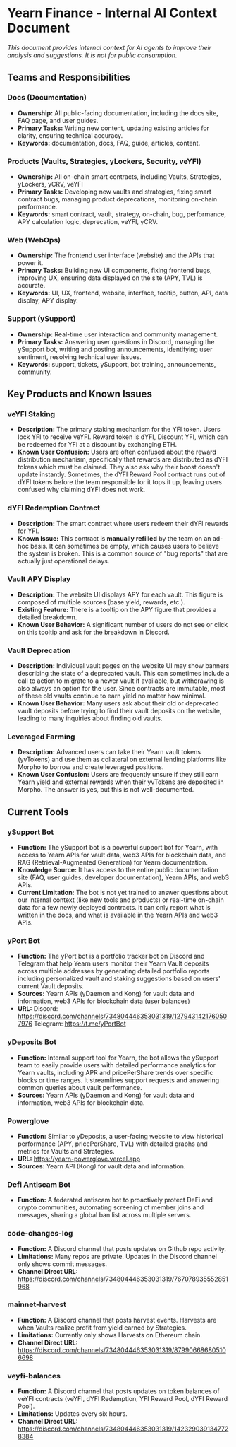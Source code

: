 # Yearn Finance - Internal AI Context Document
_This document provides internal context for AI agents to improve their analysis and suggestions. It is not for public consumption._

## Teams and Responsibilities

### Docs (Documentation)
- **Ownership:** All public-facing documentation, including the docs site, FAQ page, and user guides.
- **Primary Tasks:** Writing new content, updating existing articles for clarity, ensuring technical accuracy.
- **Keywords:** documentation, docs, FAQ, guide, articles, content.

### Products (Vaults, Strategies, yLockers, Security, veYFI)
- **Ownership:** All on-chain smart contracts, including Vaults, Strategies, yLockers, yCRV, veYFI
- **Primary Tasks:** Developing new vaults and strategies, fixing smart contract bugs, managing product deprecations, monitoring on-chain performance.
- **Keywords:** smart contract, vault, strategy, on-chain, bug, performance, APY calculation logic, deprecation, veYFI, yCRV.

### Web (WebOps)
- **Ownership:** The frontend user interface (website) and the APIs that power it.
- **Primary Tasks:** Building new UI components, fixing frontend bugs, improving UX, ensuring data displayed on the site (APY, TVL) is accurate.
- **Keywords:** UI, UX, frontend, website, interface, tooltip, button, API, data display, APY display.

### Support (ySupport)
- **Ownership:** Real-time user interaction and community management.
- **Primary Tasks:** Answering user questions in Discord, managing the ySupport bot, writing and posting announcements, identifying user sentiment, resolving technical user issues.
- **Keywords:** support, tickets, ySupport, bot training, announcements, community.

## Key Products and Known Issues

### veYFI Staking
- **Description:** The primary staking mechanism for the YFI token. Users lock YFI to receive veYFI. Reward token is dYFI, Discount YFI, which can be redeemed for YFI at a discount by exchanging ETH.
- **Known User Confusion:** Users are often confused about the reward distribution mechanism, specifically that rewards are distributed as dYFI tokens which must be claimed. They also ask why their boost doesn't update instantly. Sometimes, the dYFI Reward Pool contract runs out of dYFI tokens before the team responsible for it tops it up, leaving users confused why claiming dYFI does not work.

### dYFI Redemption Contract
- **Description:** The smart contract where users redeem their dYFI rewards for YFI.
- **Known Issue:** This contract is **manually refilled** by the team on an ad-hoc basis. It can sometimes be empty, which causes users to believe the system is broken. This is a common source of "bug reports" that are actually just operational delays.

### Vault APY Display
- **Description:** The website UI displays APY for each vault. This figure is composed of multiple sources (base yield, rewards, etc.).
- **Existing Feature:** There is a tooltip on the APY figure that provides a detailed breakdown.
- **Known User Behavior:** A significant number of users do not see or click on this tooltip and ask for the breakdown in Discord.

### Vault Deprecation
- **Description:** Individual vault pages on the website UI may show banners describing the state of a deprecated vault. This can sometimes include a call to action to migrate to a newer vault if available, but withdrawing is also always an option for the user. Since contracts are immutable, most of these old vaults continue to earn yield no matter how minimal.
- **Known User Behavior:** Many users ask about their old or deprecated vault deposits before trying to find their vault deposits on the website, leading to many inquiries about finding old vaults.

### Leveraged Farming
- **Description:** Advanced users can take their Yearn vault tokens (yvTokens) and use them as collateral on external lending platforms like Morpho to borrow and create leveraged positions.
- **Known User Confusion:** Users are frequently unsure if they still earn Yearn yield and external rewards when their yvTokens are deposited in Morpho. The answer is yes, but this is not well-documented.

## Current Tools

### ySupport Bot
- **Function:** The ySupport bot is a powerful support bot for Yearn, with access to Yearn APIs for vault data, web3 APIs for blockchain data, and RAG (Retrieval-Augmented Generation) for Yearn documentation.
- **Knowledge Source:** It has access to the entire public documentation site (FAQ, user guides, developer documentation), Yearn APIs, and web3 APIs.
- **Current Limitation:** The bot is not yet trained to answer questions about our internal context (like new tools and products) or real-time on-chain data for a few newly deployed contracts. It can only report what is written in the docs, and what is available in the Yearn APIs and web3 APIs.

### yPort Bot
- **Function:** The yPort bot is a portfolio tracker bot on Discord and Telegram that help Yearn users monitor their Yearn Vault deposits across multiple addresses by generating detailed portfolio reports including personalized vault and staking suggestions based on users' current Vault deposits.
- **Sources:** Yearn APIs (yDaemon and Kong) for vault data and information, web3 APIs for blockchain data (user balances)
- **URL:** Discord: https://discord.com/channels/734804446353031319/1279431421760507976 Telegram: https://t.me/yPortBot

### yDeposits Bot
- **Function:** Internal support tool for Yearn, the bot allows the ySupport team to easily provide users with detailed performance analytics for Yearn vaults, including APR and pricePerShare trends over specific blocks or time ranges. It streamlines support requests and answering common queries about vault performance.
- **Sources:** Yearn APIs (yDaemon and Kong) for vault data and information, web3 APIs for blockchain data.

### Powerglove
- **Function:** Similar to yDeposits, a user-facing website to view historical performance (APY, pricePerShare, TVL) with detailed graphs and metrics for Vaults and Strategies.
- **URL:** https://yearn-powerglove.vercel.app
- **Sources:** Yearn API (Kong) for vault data and information.

### Defi Antiscam Bot
- **Function:** A federated antiscam bot to proactively protect DeFi and crypto communities, automating screening of member joins and messages, sharing a global ban list across multiple servers.

### code-changes-log
- **Function:** A Discord channel that posts updates on Github repo activity. 
- **Limitations:** Many repos are private. Updates in the Discord channel only shows commit messages.
- **Channel Direct URL:** https://discord.com/channels/734804446353031319/767078935552851968

### mainnet-harvest
- **Function:** A Discord channel that posts harvest events. Harvests are when Vaults realize profit from yield earned by Strategies. 
- **Limitations:** Currently only shows Harvests on Ethereum chain.
- **Channel Direct URL:** https://discord.com/channels/734804446353031319/879906686805106698

### veyfi-balances
- **Function:** A Discord channel that posts updates on token balances of veYFI contracts (veYFI, dYFI Redemption, YFI Reward Pool, dYFI Reward Pool). 
- **Limitations:** Updates every six hours.
- **Channel Direct URL:** https://discord.com/channels/734804446353031319/1423290391347728384
